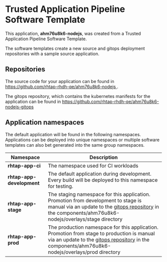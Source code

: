 # Trusted Application Pipeline Software Template

This application, **ahm76u8k6-nodejs**, was created from a Trusted Application Pipeline Software Template.

The software templates create a new source and gitops deployment repositories with a sample source application. 

## Repositories

The source code for your application can be found in [https://github.com/rhtap-rhdh-qe/ahm76u8k6-nodejs ](https://github.com/rhtap-rhdh-qe/ahm76u8k6-nodejs ).
 
The gitops repository, which contains the kubernetes manifests for the application can be found in 
[https://github.com/rhtap-rhdh-qe/ahm76u8k6-nodejs-gitops ](https://github.com/rhtap-rhdh-qe/ahm76u8k6-nodejs-gitops ) 

## Application namespaces 

The default application will be found in the following namespaces. Applications can be deployed into unique namespaces or multiple software templates can also bet generated into the same group namespaces.  

|  Namespace   |  Description   |  
| -------- | -------- |
| **rhtap-app-ci** | The namespace used for CI workloads |
| **rhtap-app-development** | The default application during development. Every build will be deployed to this namespace for testing. |
| **rhtap-app-stage** | The staging namespace for this application. Promotion from development to stage is manual via an update to the [gitops repository](https://github.com/rhtap-rhdh-qe/ahm76u8k6-nodejs-gitops ) in the components/ahm76u8k6-nodejs/overlays/stage directory |
| **rhtap-app-prod** | The production namespace for this application. Promotion from stage to production is manual via an update to the [gitops repository](https://github.com/rhtap-rhdh-qe/ahm76u8k6-nodejs-gitops ) in the components/ahm76u8k6-nodejs/overlays/prod directory |